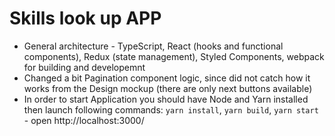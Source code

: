 # Skills look up APP

- General architecture - TypeScript, React (hooks and functional components), Redux (state management), Styled Components, webpack for building and developemnt
- Changed a bit Pagination component logic, since did not catch how it works from the Design mockup (there are only next buttons available)
- In order to start Application you should have Node and Yarn installed then launch following commands: `yarn install`, `yarn build`, `yarn start` - open http://localhost:3000/
